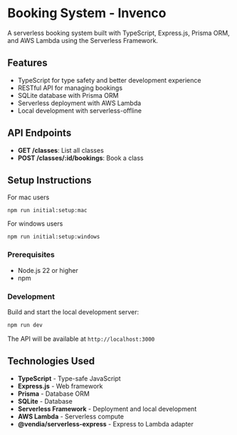 # Booking System - Invenco

A serverless booking system built with TypeScript, Express.js, Prisma ORM, and AWS Lambda using the Serverless Framework.

## Features

- TypeScript for type safety and better development experience
- RESTful API for managing bookings
- SQLite database with Prisma ORM
- Serverless deployment with AWS Lambda
- Local development with serverless-offline

## API Endpoints

- **GET /classes**: List all classes
- **POST /classes/:id/bookings**: Book a class

## Setup Instructions

For mac users

```
npm run initial:setup:mac
```

For windows users

```
npm run initial:setup:windows
```

### Prerequisites

- Node.js 22 or higher
- npm

### Development

Build and start the local development server:

```bash
npm run dev
```

The API will be available at `http://localhost:3000`

## Technologies Used

- **TypeScript** - Type-safe JavaScript
- **Express.js** - Web framework
- **Prisma** - Database ORM
- **SQLite** - Database
- **Serverless Framework** - Deployment and local development
- **AWS Lambda** - Serverless compute
- **@vendia/serverless-express** - Express to Lambda adapter
